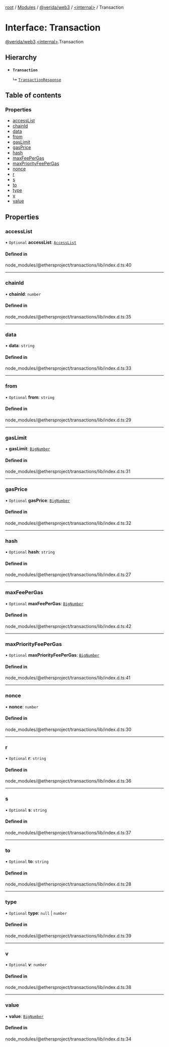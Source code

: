 [root](../README.md) / [Modules](../modules.md) / [@verida/web3](../modules/verida_web3.md) / [<internal\>](../modules/verida_web3._internal_.md) / Transaction

# Interface: Transaction

[@verida/web3](../modules/verida_web3.md).[<internal\>](../modules/verida_web3._internal_.md).Transaction

## Hierarchy

- **`Transaction`**

  ↳ [`TransactionResponse`](verida_web3._internal_.TransactionResponse.md)

## Table of contents

### Properties

- [accessList](verida_web3._internal_.Transaction.md#accesslist)
- [chainId](verida_web3._internal_.Transaction.md#chainid)
- [data](verida_web3._internal_.Transaction.md#data)
- [from](verida_web3._internal_.Transaction.md#from)
- [gasLimit](verida_web3._internal_.Transaction.md#gaslimit)
- [gasPrice](verida_web3._internal_.Transaction.md#gasprice)
- [hash](verida_web3._internal_.Transaction.md#hash)
- [maxFeePerGas](verida_web3._internal_.Transaction.md#maxfeepergas)
- [maxPriorityFeePerGas](verida_web3._internal_.Transaction.md#maxpriorityfeepergas)
- [nonce](verida_web3._internal_.Transaction.md#nonce)
- [r](verida_web3._internal_.Transaction.md#r)
- [s](verida_web3._internal_.Transaction.md#s)
- [to](verida_web3._internal_.Transaction.md#to)
- [type](verida_web3._internal_.Transaction.md#type)
- [v](verida_web3._internal_.Transaction.md#v)
- [value](verida_web3._internal_.Transaction.md#value)

## Properties

### accessList

• `Optional` **accessList**: [`AccessList`](../modules/verida_web3._internal_.md#accesslist)

#### Defined in

node_modules/@ethersproject/transactions/lib/index.d.ts:40

___

### chainId

• **chainId**: `number`

#### Defined in

node_modules/@ethersproject/transactions/lib/index.d.ts:35

___

### data

• **data**: `string`

#### Defined in

node_modules/@ethersproject/transactions/lib/index.d.ts:33

___

### from

• `Optional` **from**: `string`

#### Defined in

node_modules/@ethersproject/transactions/lib/index.d.ts:29

___

### gasLimit

• **gasLimit**: [`BigNumber`](../classes/verida_web3._internal_.BigNumber.md)

#### Defined in

node_modules/@ethersproject/transactions/lib/index.d.ts:31

___

### gasPrice

• `Optional` **gasPrice**: [`BigNumber`](../classes/verida_web3._internal_.BigNumber.md)

#### Defined in

node_modules/@ethersproject/transactions/lib/index.d.ts:32

___

### hash

• `Optional` **hash**: `string`

#### Defined in

node_modules/@ethersproject/transactions/lib/index.d.ts:27

___

### maxFeePerGas

• `Optional` **maxFeePerGas**: [`BigNumber`](../classes/verida_web3._internal_.BigNumber.md)

#### Defined in

node_modules/@ethersproject/transactions/lib/index.d.ts:42

___

### maxPriorityFeePerGas

• `Optional` **maxPriorityFeePerGas**: [`BigNumber`](../classes/verida_web3._internal_.BigNumber.md)

#### Defined in

node_modules/@ethersproject/transactions/lib/index.d.ts:41

___

### nonce

• **nonce**: `number`

#### Defined in

node_modules/@ethersproject/transactions/lib/index.d.ts:30

___

### r

• `Optional` **r**: `string`

#### Defined in

node_modules/@ethersproject/transactions/lib/index.d.ts:36

___

### s

• `Optional` **s**: `string`

#### Defined in

node_modules/@ethersproject/transactions/lib/index.d.ts:37

___

### to

• `Optional` **to**: `string`

#### Defined in

node_modules/@ethersproject/transactions/lib/index.d.ts:28

___

### type

• `Optional` **type**: ``null`` \| `number`

#### Defined in

node_modules/@ethersproject/transactions/lib/index.d.ts:39

___

### v

• `Optional` **v**: `number`

#### Defined in

node_modules/@ethersproject/transactions/lib/index.d.ts:38

___

### value

• **value**: [`BigNumber`](../classes/verida_web3._internal_.BigNumber.md)

#### Defined in

node_modules/@ethersproject/transactions/lib/index.d.ts:34
